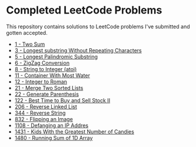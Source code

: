 # Completed LeetCode Problems

This repository contains solutions to LeetCode problems I've submitted and
gotten accepted.

- [1 - Two Sum](https://leetcode.com/problems/two-sum/)
- [3 - Longest substring Without Repeating Characters](https://leetcode.com/problems/longest-substring-without-repeating-characters/submissions/)
- [5 - Longest Palindromic Substring](https://leetcode.com/problems/longest-palindromic-substring/)
- [6 - ZigZag Conversion](https://leetcode.com/problems/zigzag-conversion/)
- [8 - String to Integer (atoi)](https://leetcode.com/problems/string-to-integer-atoi/)
- [11 - Container With Most Water](https://leetcode.com/problems/container-with-most-water/)
- [12 - Integer to Roman](https://leetcode.com/problems/integer-to-roman/)
- [21 - Merge Two Sorted Lists](https://leetcode.com/problems/merge-two-sorted-lists/)
- [22 - Generate Parenthesis](https://leetcode.com/problems/generate-parentheses/)
- [122 - Best Time to Buy and Sell Stock II](https://leetcode.com/problems/best-time-to-buy-and-sell-stock-ii/)
- [206 - Reverse Linked List](https://leetcode.com/problems/reverse-linked-list/)
- [344 - Reverse String](https://leetcode.com/problems/reverse-string/)
- [832 - Flipping an Image](https://leetcode.com/problems/flipping-an-image/)
- [1108 - Defanging an IP Addres](https://leetcode.com/problems/defanging-an-ip-address/)
- [1431 - Kids With the Greatest Number of Candies](https://leetcode.com/problems/kids-with-the-greatest-number-of-candies/)
- [1480 - Running Sum of 1D Array](https://leetcode.com/problems/running-sum-of-1d-array)

